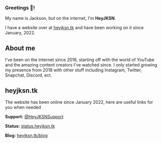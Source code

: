 ### Greetings 👋!
My name is Jackson, but on the internet, I'm **HeyJKSN**.

I have a website over at [heyjksn.tk](https://www.heyjksn.tk) and have been working on it since January, 2022.

## About me
I've been on the internet since 2016, starting off with the world of YouTube and the amazing content creators I've watched since. I only started growing my presence from 2018 with other stuff including Instagram, Twitter, Snapchat, Discord, ect.

## heyjksn.tk
The website has been online since January 2022, here are useful links for you when needed

**Support:** [@HeyJKSNSupport](https://twitter.com/HeyJKSNSupport)

**Status:** [status.heyjksn.tk](https://status.heyjksn.tk)

**Blog:** [heyjksn.tk/blog](https://www.heyjksn.tk/blog/)
